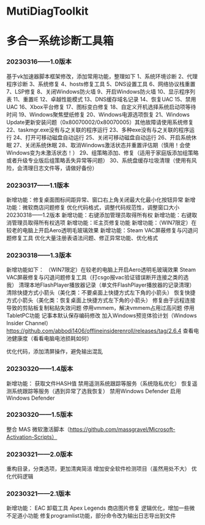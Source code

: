 # MutiDiagToolkit
# 多合一系统诊断工具箱

### 20230316——1.0版本
基于vk加速器脚本框架修改，添加常用功能，整理如下
  1、系统环境诊断
  2、代理程序诊断
  3、系统修复
  4、hosts修复工具
  5、DNS设置工具
  6、网络协议栈重置
  7、LSP修复
  8、关闭Windows防火墙
  9、开启Windows防火墙
 10、显示程序列表
 11、重置IE
 12、卓越性能模式
 13、DNS缓存域名记录
 14、恢复UAC
 15、禁用UAC
 16、Xbox平台修复
 17、图标变白修复
 18、自定义开机选择系统启动项等待时间
 19、Windows聚焦壁纸修复
 20、Windows电源选项恢复
 21、Windows Update更新安装问题（0x80070002/0x80070005）其他故障请使用系统修复
 22、taskmgr.exe没有与之关联的程序运行
 23、多种exe没有与之关联的程序运行
 24、打开可移动磁盘自动运行
 25、关闭可移动磁盘自动运行
 26、开启系统休眠
 27、关闭系统休眠
 28、取消Windows激活状态并重置评估期（慎用！会使Windows变为未激活状态！）
 29、组策略添加、修复（适用于家庭版添加组策略或者升级专业版后组策略丢失异常等问题）
 30、系统盘缓存垃圾清理（使用有风险，会清理日志文件等，请做好备份）

### 20230317——1.1版本
新增功能：修复桌面图标间距异常、窗口右上角关闭最大化最小化按钮异常
新增功能：微软商店问题修复
优化代码格式，调整代码规范性，调整窗口大小
20230318——1.2版本
新增功能：右键添加管理员取得所有权
新增功能：右键取消管理员取得所有权选项
新增功能：IE主页修复功能
新增功能：（WIN7限定）在较老的电脑上开启Aero透明毛玻璃效果
新增功能：Steam VAC屏蔽修复与闪退问题修复工具
优化大量注册表语法问题、修正异常功能、优化格式

### 20230318——1.3版本
新增功能如下：
（WIN7限定）在较老的电脑上开启Aero透明毛玻璃效果
Steam VAC屏蔽修复与闪退问题修复工具（打csgo报vac验证错误断开连接之类的选我）
清理本地FlashPlayer播放器记录（单文件FlashPlayer播放器的记录清理）
清除快捷方式小箭头（美化类：不要桌面上快捷方式左下角的小箭头）
恢复快捷方式小箭头（美化类：恢复桌面上快捷方式左下角的小箭头）
修复由于远程连接导致的剪贴板复制粘贴失效问题
停用vmmem，解决vmmem占用过高问题
停用TabletPC功能
记事本默认保存编码修改
加入Windows预览体验计划（Windows Insider Channel）https://github.com/abbodi1406/offlineinsiderenroll/releases/tag/2.6.4
查看电池健康度（看看电脑电池损耗如何）

优化代码，添加清屏操作，避免输出混乱

### 20230320——1.4版本
新增功能：
获取文件HASH值
禁用遥测系统跟踪等服务（系统隐私优化）
恢复遥测系统跟踪等服务（遇到异常了选我恢复）
禁用Windows Defender
启用Windows Defender

### 20230320——1.5版本
整合 MAS 微软激活脚本（https://github.com/massgravel/Microsoft-Activation-Scripts）

### 20230321——2.0版本
重构目录，分类选项，更加清爽简洁
增加安全软件检测项目（虽然用处不大）
优化代码逻辑

### 20230321——2.1版本
新增功能：
EAC 卸载工具
Apex Legends 商店图片修复
逻辑优化，增加一些微不足道小功能
修复programlist功能，部分命令改为输出日志导出到文件

